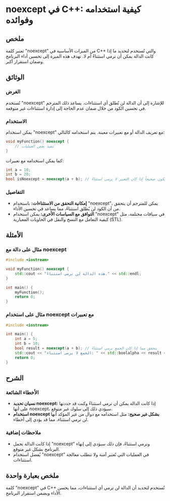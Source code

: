 <!--
Meta Description: # noexcept في C++: كيفية استخدامه وفوائده ## ملخص تعتبر كلمة "noexcept" من الميزات الأساسية في C++ والتي تُستخدم لتحديد ما إذا كانت الدالة يمكن أن ترم...
Meta Keywords: noexcept, استثناء, الدالة, يمكن, إلى
-->

# noexcept في C++: كيفية استخدامه وفوائده

## ملخص
تعتبر كلمة "noexcept" من الميزات الأساسية في C++ والتي تُستخدم لتحديد ما إذا كانت الدالة يمكن أن ترمي استثناءً أم لا. تهدف هذه الميزة إلى تحسين أداء البرنامج وضمان استقرار أكبر.

## الوثائق
### الغرض
تُستخدم "noexcept" للإشارة إلى أن الدالة لن تُطلق أي استثناءات. يساعد ذلك المترجم في تحسين الكود من خلال ضمان عدم الحاجة إلى إدارة استثناءات غير متوقعة.

### الاستخدام
يمكن استخدام "noexcept" مع تعريف الدالة أو مع تعبيرات معينة. يتم استخدامه كالتالي:
```cpp
void myFunction() noexcept {
    // تنفيذ بعض العمليات
}
```
كما يمكن استخدامه مع تعبيرات:
```cpp
int a = 10;
int b = 20;
bool isNoexcept = noexcept(a + b); // سيكون صحيحاً إذا كان التعبير لا يرمى استثناءً
```

### التفاصيل
- **إمكانية التحقق من الاستثناءات:** باستخدام "noexcept"، يمكن للمترجم أن يتحقق من أن الكود لن يُطلق استثناءً، مما يساعد في تحسين الأداء.
- **التوافق مع السياسات الأخرى:** يمكن استخدام "noexcept" في سياقات مختلفة، مثل كيفية التعامل مع النسخ والنقل في الحاويات المعيارية (STL).

## الأمثلة
### مثال على دالة مع noexcept
```cpp
#include <iostream>

void myFunction() noexcept {
    std::cout << "هذه الدالة لن ترمي استثناءً." << std::endl;
}

int main() {
    myFunction();
    return 0;
}
```

### مثال على استخدام noexcept مع تعبيرات
```cpp
#include <iostream>

int main() {
    int a = 5;
    int b = 10;
    bool result = noexcept(a + b); // يتحقق مما إذا كان الجمع يرمى استثناءً
    std::cout << "الجمع لا يرمى استثناء: " << std::boolalpha << result << std::endl;
    return 0;
}
```

## الشرح
### الأخطاء الشائعة
- **نسيان تحديد noexcept:** إذا كانت الدالة يمكن أن ترمي استثناءً وكنت قد حددتها على أنها noexcept، سيؤدي ذلك إلى سلوك غير متوقع.
- **استخدام noexcept بشكل غير صحيح:** مثل استخدامه مع دوال من غير المؤكد أنها لن ترمي استثناء، مما قد يؤدي إلى أخطاء.

### ملاحظات إضافية
- إذا كانت الدالة تحمل "noexcept" وترمي استثناءً، فإن ذلك سيؤدي إلى إنهاء البرنامج بشكل غير متوقع.
- يُفضل استخدام "noexcept" في العمليات التي تُعتبر آمنة ولا تتطلب معالجة استثناءات.

## ملخص بعبارة واحدة
كلمة "noexcept" في C++ تُستخدم لتحديد أن الدالة لن ترمي أي استثناءات، مما يحسن الأداء ويضمن استقرار البرنامج.